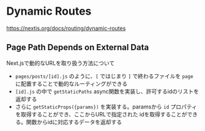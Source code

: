 Dynamic Routes
=
https://nextjs.org/docs/routing/dynamic-routes

## Page Path Depends on External Data

Next.jsで動的なURLを取り扱う方法について

* `pages/posts/[id].js` のように、`[` ではじまり `]` で終わるファイルを `page` に配置することで動的なルーティングができる
* `[id].js` の中で `getStaticPaths` async関数を実装し、許可するidのリストを返却する
* さらに `getStaticProps({params})` を実装する。paramsから `id` プロパティを取得することができ、ここからURLで指定された
  idを取得することができる。関数からidに対応するデータを返却する
